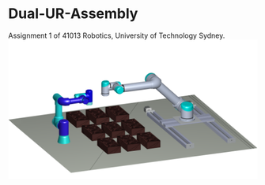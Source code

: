# Dual-UR-Assembly
Assignment 1 of 41013 Robotics, University of Technology Sydney.
![My Image](Demo.png)
